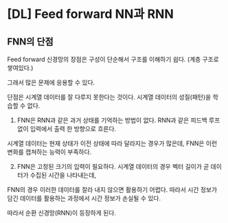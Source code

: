 # [DL] Feed forward NN과 RNN

## FNN의 단점

Feed forward 신경망의 장점은 구성이 단순해서 구조를 이해하기 쉽다. (계층 구조로 쌓여있다.)

그래서 많은 문제에 응용할 수 있다.

단점은 시계열 데이터를 잘 다루지 못한다는 것이다. 시계열 데이터의 성질(패턴)을 학습할 수 없다.

1. FNN은 RNN과 같은 과거 상태를 기억하는 방법이 없다. RNN과 같은 피드백 루프 없이 입력에서 출력 한 방향으로 흐른다.

시계열 데이터는 현재 상태가 이전 상태에 따라 달라지는 경우가 많은데, FNN은 이런 변화를 캡쳐하는 능력이 부족하다.

2. FNN은 고정된 크기의 입력이 필요하다. 시계열 데이터의 경우 벡터 길이가 곧 데이터가 수집된 시간을 나타내는데,

FNN의 경우 이러한 데이터를 잘라 내지 않으면 활용하기 어렵다. 따라서 시간 정보가 담긴 데이터를 활용하는 과정에서 시간 정보가 손실될 수 있다.

따라서 순환 신경망(RNN)이 등장하게 된다.
